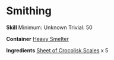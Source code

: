<!-- TITLE: Crocolisk Scale Leggings -->
<!-- SUBTITLE:  -->
# Smithing
**Skill**
Minimum: Unknown
Trivial: 50

**Container**
[Heavy Smelter](heavy-smelter)

**Ingredients**
[Sheet of Crocolisk Scales](sheet-of-crocolisk-scales) x 5